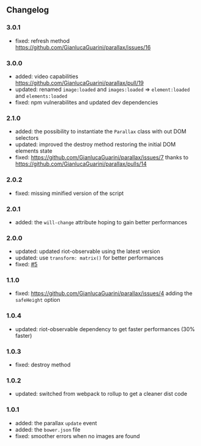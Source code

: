 ## Changelog

### 3.0.1
  * fixed: refresh method https://github.com/GianlucaGuarini/parallax/issues/16

### 3.0.0
  * added: video capabilities https://github.com/GianlucaGuarini/parallax/pull/19
  * updated: renamed `image:loaded` and `images:loaded` => `element:loaded` and `elements:loaded`
  * fixed: npm vulnerabilites and updated dev dependencies

### 2.1.0
  * added: the possibility to instantiate the `Parallax` class with out DOM selectors
  * updated: improved the destroy method restoring the initial DOM elements state
  * fixed: https://github.com/GianlucaGuarini/parallax/issues/7 thanks to https://github.com/GianlucaGuarini/parallax/pulls/14

### 2.0.2
  * fixed: missing minified version of the script

### 2.0.1
  * added: the `will-change` attribute hoping to gain better performances

### 2.0.0
  * updated: updated riot-observable using the latest version
  * updated: use `transform: matrix()` for better performances
  * fixed: [#5](https://github.com/GianlucaGuarini/parallax/issues/5)

### 1.1.0
  * fixed: https://github.com/GianlucaGuarini/parallax/issues/4 adding the `safeHeight` option

### 1.0.4
  * updated: riot-observable dependency to get faster performances (30% faster)

### 1.0.3
  * fixed: destroy method

### 1.0.2
  * updated: switched from webpack to rollup to get a cleaner dist code

### 1.0.1
  * added: the parallax `update` event
  * added: the `bower.json` file
  * fixed: smoother errors when no images are found